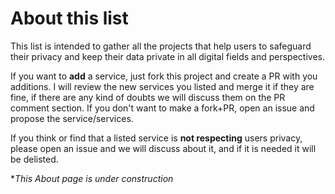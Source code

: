 # About this list
This list is intended to gather all the projects that help users to safeguard their privacy and keep their data private in all digital fields and perspectives.

If you want to **add** a service, just fork this project and create a PR with you additions. I will review the new services you listed and merge it if they are fine, if there are any kind of doubts we will discuss them on the PR comment section. If you don't want to make a fork+PR, open an issue and propose the service/services.

If you think or find that a listed service is **not respecting** users privacy, please open an issue and we will discuss about it, and if it is needed it will be delisted.

**This About page is under construction*
